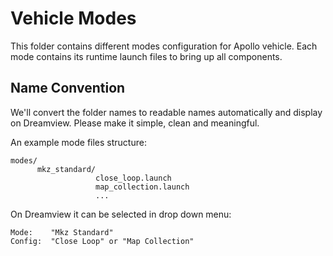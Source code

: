 # Vehicle Modes

This folder contains different modes configuration for Apollo vehicle. Each mode
contains its runtime launch files to bring up all components.

## Name Convention

We'll convert the folder names to readable names automatically and display on
Dreamview. Please make it simple, clean and meaningful.

An example mode files structure:

```text
modes/
      mkz_standard/
                   close_loop.launch
                   map_collection.launch
                   ...
```

On Dreamview it can be selected in drop down menu:
```text
Mode:    "Mkz Standard"
Config:  "Close Loop" or "Map Collection"
```
